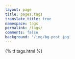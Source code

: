 ```yaml
---
layout: page
title: pages.tags
translate_title: true
namespace: tags
permalink: /tags/
comments: false
background: '/img/bg-post.jpg'
---
```


{% tf tags.html %}